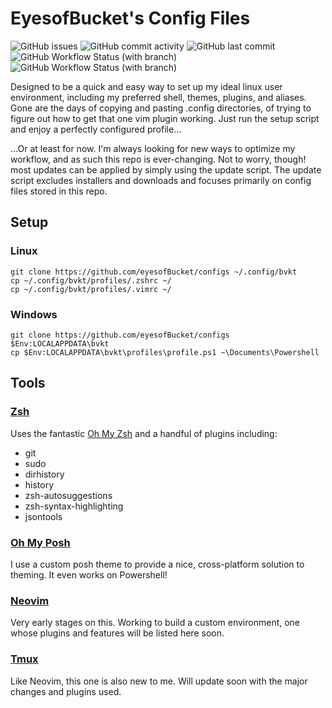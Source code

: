 # EyesofBucket's Config Files
![GitHub issues](https://img.shields.io/github/issues/EyesofBucket/configs) ![GitHub commit activity](https://img.shields.io/github/commit-activity/m/EyesofBucket/configs) ![GitHub last commit](https://img.shields.io/github/last-commit/EyesofBucket/configs) ![GitHub Workflow Status (with branch)](https://img.shields.io/github/actions/workflow/status/EyesofBucket/configs/main.yml?branch=main&label=main) ![GitHub Workflow Status (with branch)](https://img.shields.io/github/actions/workflow/status/EyesofBucket/configs/main.yml?branch=test&label=test)

Designed to be a quick and easy way to set up my ideal linux user environment, including my preferred shell, themes, plugins, and aliases.  Gone are the days of copying and pasting .config directories, of trying to figure out how to get that one vim plugin working.  Just run the setup script and enjoy a perfectly configured profile...

...Or at least for now.  I'm always looking for new ways to optimize my workflow, and as such this repo is ever-changing. Not to worry, though! most updates can be applied by simply using the update script.  The update script excludes installers and downloads and focuses primarily on config files stored in this repo.

## Setup
### Linux
```
git clone https://github.com/eyesofBucket/configs ~/.config/bvkt
cp ~/.config/bvkt/profiles/.zshrc ~/
cp ~/.config/bvkt/profiles/.vimrc ~/
```

### Windows 
```
git clone https://github.com/eyesofBucket/configs $Env:LOCALAPPDATA\bvkt
cp $Env:LOCALAPPDATA\bvkt\profiles\profile.ps1 ~\Documents\Powershell
```

## Tools

### [Zsh](https://www.zsh.org/)
Uses the fantastic [Oh My Zsh](https://github.com/ohmyzsh/ohmyzsh) and a handful of plugins including:
- git
- sudo
- dirhistory
- history
- zsh-autosuggestions
- zsh-syntax-highlighting
- jsontools

### [Oh My Posh](https://github.com/JanDeDobbeleer/oh-my-posh)
I use a custom posh theme to provide a nice, cross-platform solution to theming.  It even works on Powershell!

### [Neovim](https://github.com/neovim/neovim)
Very early stages on this.  Working to build a custom environment, one whose plugins and features will be listed here soon.

### [Tmux](https://github.com/tmux/tmux)
Like Neovim, this one is also new to me.  Will update soon with the major changes and plugins used.
